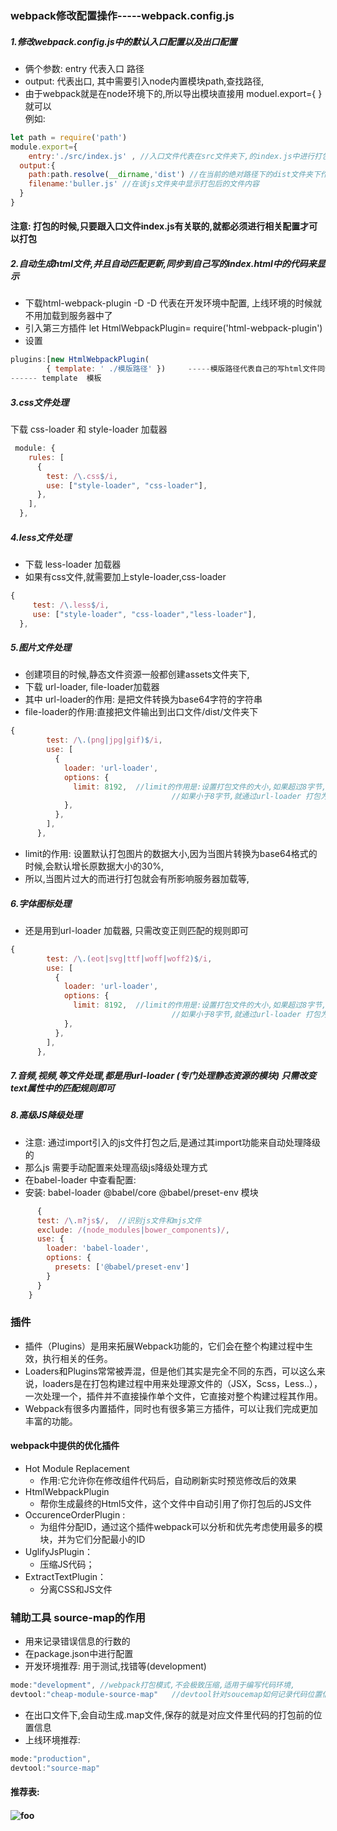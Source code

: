 ### webpack修改配置操作-----webpack.config.js
##### 1.修改webpack.config.js中的默认入口配置以及出口配置 <br>
* 俩个参数:   entry 代表入口 路径  <br>
* output: 代表出口, 其中需要引入node内置模块path,查找路径,<br>
* 由于webpack就是在node环境下的,所以导出模块直接用 moduel.export={ } 就可以<br>
例如:<br>
```js
let path = require('path')
module.export={
    entry:'./src/index.js' , //入口文件代表在src文件夹下,的index.js中进行打包
  output:{
    path:path.resolve(__dirname,'dist') //在当前的绝对路径下的dist文件夹下作为出口
    filename:'buller.js' //在该js文件夹中显示打包后的文件内容
  }
}
```
#### 注意: 打包的时候,只要跟入口文件index.js有关联的,就都必须进行相关配置才可以打包
##### 2.自动生成html文件,并且自动匹配更新,同步到自己写的index.html中的代码来显示
* 下载html-webpack-plugin -D      -D 代表在开发环境中配置, 上线环境的时候就不用加载到服务器中了
* 引入第三方插件    let HtmlWebpackPlugin= require('html-webpack-plugin')
* 设置 
```js
plugins:[new HtmlWebpackPlugin(
		{ template: ' ./模版路径' })     -----模版路径代表自己的写html文件同步
------ template  模板
```
##### 3.css文件处理
下载 css-loader   和 style-loader 加载器
```js
 module: {
    rules: [
      {
        test: /\.css$/i,
        use: ["style-loader", "css-loader"],
      },
    ],
  },
```
 ##### 4.less文件处理
   * 下载 less-loader 加载器
   * 如果有css文件,就需要加上style-loader,css-loader
```js
{
     test: /\.less$/i,
     use: ["style-loader", "css-loader","less-loader"],
  },
```
##### 5.图片文件处理
* 创建项目的时候,静态文件资源一般都创建assets文件夹下,
* 下载 url-loader, file-loader加载器
* 其中 url-loader的作用: 是把文件转换为base64字符的字符串
* file-loader的作用:直接把文件输出到出口文件/dist/文件夹下
```js
{
        test: /\.(png|jpg|gif)$/i,
        use: [
          {
            loader: 'url-loader',
            options: {
              limit: 8192,  //limit的作用是:设置打包文件的大小,如果超过8字节,就直接放到/dist目录下
                                    //如果小于8字节,就通过url-loader 打包为64base字符串图片格式                        
            },
          },
        ],
      },
```
* limit的作用: 设置默认打包图片的数据大小,因为当图片转换为base64格式的时候,会默认增长原数据大小的30%,
* 所以,当图片过大的而进行打包就会有所影响服务器加载等,
##### 6.字体图标处理
* 还是用到url-loader 加载器, 只需改变正则匹配的规则即可
```js
{
        test: /\.(eot|svg|ttf|woff|woff2)$/i,
        use: [
          {
            loader: 'url-loader',
            options: {
              limit: 8192,  //limit的作用是:设置打包文件的大小,如果超过8字节,就直接放到/dist目录下
                                    //如果小于8字节,就通过url-loader 打包为64base字符串图片格式                        
            },
          },
        ],
      },
```
##### 7.音频,视频,等文件处理,都是用url-loader (专门处理静态资源的模块) 只需改变text属性中的匹配规则即可
##### 8.高级JS降级处理
* 注意: 通过import引入的js文件打包之后,是通过其import功能来自动处理降级的
* 那么js 需要手动配置来处理高级js降级处理方式
* 在babel-loader 中查看配置:
* 安装: babel-loader @babel/core @babel/preset-env 模块
```js
      {
      test: /\.m?js$/,  //识别js文件和mjs文件
      exclude: /(node_modules|bower_components)/,
      use: {
        loader: 'babel-loader',
        options: {
          presets: ['@babel/preset-env']
        }
      }
    }
```
### 插件
* 插件（Plugins）是用来拓展Webpack功能的，它们会在整个构建过程中生效，执行相关的任务。
* Loaders和Plugins常常被弄混，但是他们其实是完全不同的东西，可以这么来说，loaders是在打包构建过程中用来处理源文件的（JSX，Scss，Less..），一次处理一个，插件并不直接操作单个文件，它直接对整个构建过程其作用。
* Webpack有很多内置插件，同时也有很多第三方插件，可以让我们完成更加丰富的功能。
#### webpack中提供的优化插件
* Hot Module Replacement
  * 作用:它允许你在修改组件代码后，自动刷新实时预览修改后的效果
* HtmlWebpackPlugin
  * 帮你生成最终的Html5文件，这个文件中自动引用了你打包后的JS文件
* OccurenceOrderPlugin :
  * 为组件分配ID，通过这个插件webpack可以分析和优先考虑使用最多的模块，并为它们分配最小的ID
* UglifyJsPlugin：
  * 压缩JS代码；
* ExtractTextPlugin：
  * 分离CSS和JS文件

### 辅助工具 source-map的作用
* 用来记录错误信息的行数的
* 在package.json中进行配置
* 开发环境推荐: 用于测试,找错等(development)
```js
mode:"development", //webpack打包模式,不会极致压缩,适用于编写代码环境,
devtool:"cheap-module-source-map"   //devtool针对soucemap如何记录代码位置信息配置项
```
* 在出口文件下,会自动生成.map文件,保存的就是对应文件里代码的打包前的位置信息
* 上线环境推荐:
```js
mode:"production",
devtool:"source-map"
```
#### 推荐表:
#### <img :src="$withBase('/img/wb2.png')" alt="foo"> 
